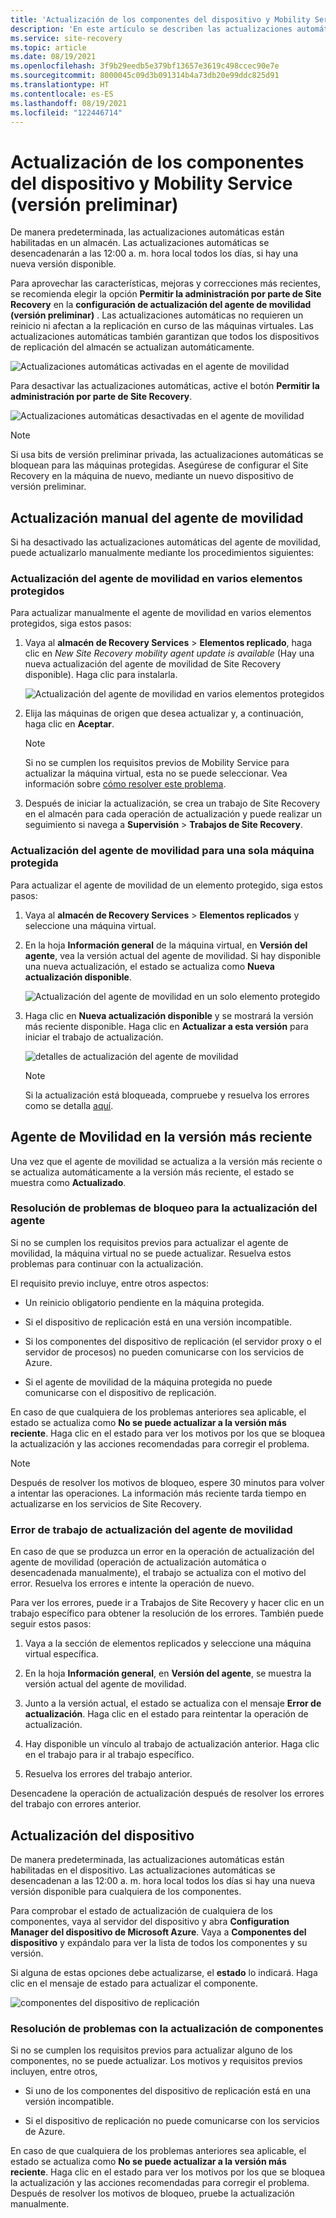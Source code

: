```yaml
---
title: 'Actualización de los componentes del dispositivo y Mobility Service: versión preliminar'
description: 'En este artículo se describen las actualizaciones automáticas del agente de movilidad y el procedimiento relacionado con las actualizaciones manuales: versión preliminar.'
ms.service: site-recovery
ms.topic: article
ms.date: 08/19/2021
ms.openlocfilehash: 3f9b29eedb5e379bf13657e3619c498ccec90e7e
ms.sourcegitcommit: 8000045c09d3b091314b4a73db20e99ddc825d91
ms.translationtype: HT
ms.contentlocale: es-ES
ms.lasthandoff: 08/19/2021
ms.locfileid: "122446714"
---
```

# <a name="upgrade-mobility-service-and-appliance-components-preview"></a>Actualización de los componentes del dispositivo y Mobility Service (versión preliminar)

De manera predeterminada, las actualizaciones automáticas están habilitadas en un almacén. Las actualizaciones automáticas se desencadenarán a las 12:00 a. m. hora local todos los días, si hay una nueva versión disponible.

Para aprovechar las características, mejoras y correcciones más recientes, se recomienda elegir la opción **Permitir la administración por parte de Site Recovery** en la **configuración de actualización del agente de movilidad (versión preliminar)** . Las actualizaciones automáticas no requieren un reinicio ni afectan a la replicación en curso de las máquinas virtuales. Las actualizaciones automáticas también garantizan que todos los dispositivos de replicación del almacén se actualizan automáticamente.

![Actualizaciones automáticas activadas en el agente de movilidad](./media/upgrade-mobility-service-preview/automatic-updates-on.png)

Para desactivar las actualizaciones automáticas, active el botón **Permitir la administración por parte de Site Recovery**.

![Actualizaciones automáticas desactivadas en el agente de movilidad](./media/upgrade-mobility-service-preview/automatic-updates-off.png)

> [!NOTE]
> Si usa bits de versión preliminar privada, las actualizaciones automáticas se bloquean para las máquinas protegidas. Asegúrese de configurar el Site Recovery en la máquina de nuevo, mediante un nuevo dispositivo de versión preliminar.

## <a name="update-mobility-agent-manually"></a>Actualización manual del agente de movilidad

Si ha desactivado las actualizaciones automáticas del agente de movilidad, puede actualizarlo manualmente mediante los procedimientos siguientes:

### <a name="upgrade-mobility-agent-on-multiple-protected-items"></a>Actualización del agente de movilidad en varios elementos protegidos

Para actualizar manualmente el agente de movilidad en varios elementos protegidos, siga estos pasos:

1. Vaya al **almacén de Recovery Services** > **Elementos replicado**, haga clic en *New Site Recovery mobility agent update is available* (Hay una nueva actualización del agente de movilidad de Site Recovery disponible). Haga clic para instalarla.

   ![Actualización del agente de movilidad en varios elementos protegidos](./media/upgrade-mobility-service-preview/agent-update.png)

2. Elija las máquinas de origen que desea actualizar y, a continuación, haga clic en **Aceptar**.

   >[!NOTE]
   >Si no se cumplen los requisitos previos de Mobility Service para actualizar la máquina virtual, esta no se puede seleccionar. Vea información sobre [cómo resolver este problema](#resolve-blocking-issues-for-agent-upgrade).


4. Después de iniciar la actualización, se crea un trabajo de Site Recovery en el almacén para cada operación de actualización y puede realizar un seguimiento si navega a **Supervisión** > **Trabajos de Site Recovery**.

### <a name="update-mobility-agent-for-a-single-protected-machine"></a>Actualización del agente de movilidad para una sola máquina protegida

Para actualizar el agente de movilidad de un elemento protegido, siga estos pasos:
1. Vaya al **almacén de Recovery Services** > **Elementos replicados** y seleccione una máquina virtual.
2. En la hoja **Información general** de la máquina virtual, en **Versión del agente**, vea la versión actual del agente de movilidad. Si hay disponible una nueva actualización, el estado se actualiza como **Nueva actualización disponible**.

   ![Actualización del agente de movilidad en un solo elemento protegido](./media/upgrade-mobility-service-preview/agent-version.png)

3. Haga clic en **Nueva actualización disponible** y se mostrará la versión más reciente disponible. Haga clic en **Actualizar a esta versión** para iniciar el trabajo de actualización.

   ![detalles de actualización del agente de movilidad](./media/upgrade-mobility-service-preview/agent-update-details.png)

   > [!NOTE]
   > Si la actualización está bloqueada, compruebe y resuelva los errores como se detalla [aquí](#resolve-blocking-issues-for-agent-upgrade).

## <a name="mobility-agent-on-latest-version"></a>Agente de Movilidad en la versión más reciente

Una vez que el agente de movilidad se actualiza a la versión más reciente o se actualiza automáticamente a la versión más reciente, el estado se muestra como **Actualizado**.

### <a name="resolve-blocking-issues-for-agent-upgrade"></a>Resolución de problemas de bloqueo para la actualización del agente

Si no se cumplen los requisitos previos para actualizar el agente de movilidad, la máquina virtual no se puede actualizar. Resuelva estos problemas para continuar con la actualización.

El requisito previo incluye, entre otros aspectos:

- Un reinicio obligatorio pendiente en la máquina protegida.

- Si el dispositivo de replicación está en una versión incompatible.

- Si los componentes del dispositivo de replicación (el servidor proxy o el servidor de procesos) no pueden comunicarse con los servicios de Azure.

- Si el agente de movilidad de la máquina protegida no puede comunicarse con el dispositivo de replicación.

En caso de que cualquiera de los problemas anteriores sea aplicable, el estado se actualiza como **No se puede actualizar a la versión más reciente**. Haga clic en el estado para ver los motivos por los que se bloquea la actualización y las acciones recomendadas para corregir el problema.

>[!NOTE]
>Después de resolver los motivos de bloqueo, espere 30 minutos para volver a intentar las operaciones. La información más reciente tarda tiempo en actualizarse en los servicios de Site Recovery.

### <a name="mobility-agent-upgrade-job-failure"></a>Error de trabajo de actualización del agente de movilidad

En caso de que se produzca un error en la operación de actualización del agente de movilidad (operación de actualización automática o desencadenada manualmente), el trabajo se actualiza con el motivo del error. Resuelva los errores e intente la operación de nuevo.

Para ver los errores, puede ir a Trabajos de Site Recovery y hacer clic en un trabajo específico para obtener la resolución de los errores. También puede seguir estos pasos:

1. Vaya a la sección de elementos replicados y seleccione una máquina virtual específica.

2. En la hoja **Información general**, en **Versión del agente**, se muestra la versión actual del agente de movilidad.

3. Junto a la versión actual, el estado se actualiza con el mensaje **Error de actualización**. Haga clic en el estado para reintentar la operación de actualización.

4.  Hay disponible un vínculo al trabajo de actualización anterior. Haga clic en el trabajo para ir al trabajo específico.

5. Resuelva los errores del trabajo anterior.

Desencadene la operación de actualización después de resolver los errores del trabajo con errores anterior.

## <a name="upgrade-appliance"></a>Actualización del dispositivo

De manera predeterminada, las actualizaciones automáticas están habilitadas en el dispositivo. Las actualizaciones automáticas se desencadenan a las 12:00 a. m. hora local todos los días si hay una nueva versión disponible para cualquiera de los componentes.

Para comprobar el estado de actualización de cualquiera de los componentes, vaya al servidor del dispositivo y abra **Configuration Manager del dispositivo de Microsoft Azure**. Vaya a **Componentes del dispositivo** y expándalo para ver la lista de todos los componentes y su versión.

Si alguna de estas opciones debe actualizarse, el **estado** lo indicará. Haga clic en el mensaje de estado para actualizar el componente.

  ![componentes del dispositivo de replicación](./media/upgrade-mobility-service-preview/appliance-components.png)

### <a name="resolve-issues-with-component-upgrade"></a>Resolución de problemas con la actualización de componentes

Si no se cumplen los requisitos previos para actualizar alguno de los componentes, no se puede actualizar. Los motivos y requisitos previos incluyen, entre otros,

- Si uno de los componentes del dispositivo de replicación está en una versión incompatible.

- Si el dispositivo de replicación no puede comunicarse con los servicios de Azure.

En caso de que cualquiera de los problemas anteriores sea aplicable, el estado se actualiza como **No se puede actualizar a la versión más reciente**. Haga clic en el estado para ver los motivos por los que se bloquea la actualización y las acciones recomendadas para corregir el problema. Después de resolver los motivos de bloqueo, pruebe la actualización manualmente.
